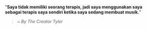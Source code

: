 "**Saya tidak memiliki seorang terapis, jadi saya menggunakan saya sebagai terapis saya sendiri ketika saya sedang membuat musik.**"

> ~ _By The Creator Tyler_  

